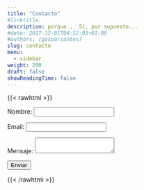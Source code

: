 ```yaml
---
title: "Contacto"
#linktitle:
description: porque... Sí, por supuesto...
#date: 2017-12-01T04:52:03+01:00
#authors: [gasparsantos]
slug: contacto
menu: 
  - sidebar
weight: 200
draft: false
showReadingTime: false
---
```

{{< rawhtml >}}
<form name="contact" method="POST" data-netlify="true">
  <p>
    <label>Nombre: <input type="text" name="name" /></label>
  </p>
  <p>
    <label>Email: <input type="email" name="email" /></label>
  </p>
  <p>
    <label>Mensaje: <textarea name="message"></textarea></label>
  </p>
  <p>
    <button type="submit">Enviar</button>
  </p>
</form>
{{< /rawhtml >}}
